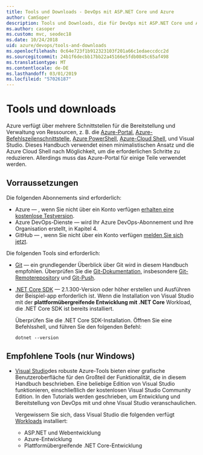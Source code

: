 ```yaml
---
title: Tools und Downloads - DevOps mit ASP.NET Core und Azure
author: CamSoper
description: Tools und Downloads, die für DevOps mit ASP.NET Core und Azure erforderlich sind.
ms.author: casoper
ms.custom: mvc, seodec18
ms.date: 10/24/2018
uid: azure/devops/tools-and-downloads
ms.openlocfilehash: 0c64e723f1b912323103f201a66c1edaeccdcc2d
ms.sourcegitcommit: 24b1f6decbb17bb22a45166e5fdb0845c65af498
ms.translationtype: MT
ms.contentlocale: de-DE
ms.lasthandoff: 03/01/2019
ms.locfileid: "57026187"
---
```

# <a name="tools-and-downloads"></a>Tools und downloads

Azure verfügt über mehrere Schnittstellen für die Bereitstellung und Verwaltung von Ressourcen, z. B. die [Azure-Portal](https://portal.azure.com), [Azure-Befehlszeilenschnittstelle](/cli/azure/), [Azure PowerShell](/powershell/azure/overview), [Azure-Cloud Shell](https://shell.azure.com/bash), und Visual Studio. Dieses Handbuch verwendet einen minimalistischen Ansatz und die Azure Cloud Shell nach Möglichkeit, um die erforderlichen Schritte zu reduzieren. Allerdings muss das Azure-Portal für einige Teile verwendet werden.

## <a name="prerequisites"></a>Vorraussetzungen

Die folgenden Abonnements sind erforderlich:

* Azure &mdash; , wenn Sie nicht über ein Konto verfügen [erhalten eine kostenlose Testversion](https://azure.microsoft.com/free/).
* Azure DevOps-Dienste &mdash; wird Ihr Azure DevOps-Abonnement und Ihre Organisation erstellt, in Kapitel 4.
* GitHub &mdash; , wenn Sie nicht über ein Konto verfügen [melden Sie sich jetzt](https://github.com/join).

Die folgenden Tools sind erforderlich:

* [Git](https://git-scm.com/downloads) &mdash; ein grundlegender Überblick über Git wird in diesem Handbuch empfohlen. Überprüfen Sie die [Git-Dokumentation](https://git-scm.com/doc), insbesondere [Git-Remoterepository](https://git-scm.com/docs/git-remote) und [Git-Push](https://git-scm.com/docs/git-push).
* [.NET Core SDK](https://www.microsoft.com/net/download/) &mdash; 2.1.300-Version oder höher erstellen und Ausführen der Beispiel-app erforderlich ist. Wenn die Installation von Visual Studio mit der **plattformübergreifende Entwicklung mit .NET Core** Workload, die .NET Core SDK ist bereits installiert.

    Überprüfen Sie die .NET Core SDK-Installation. Öffnen Sie eine Befehlsshell, und führen Sie den folgenden Befehl:

    ```console
    dotnet --version
    ```

## <a name="recommended-tools-windows-only"></a>Empfohlene Tools (nur Windows)

* [Visual Studio](https://www.visualstudio.com/)des robuste Azure-Tools bieten einer grafische Benutzeroberfläche für den Großteil der Funktionalität, die in diesem Handbuch beschrieben. Eine beliebige Edition von Visual Studio funktionieren, einschließlich der kostenlosen Visual Studio Community Edition. In den Tutorials werden geschrieben, um Entwicklung und Bereitstellung von DevOps mit und ohne Visual Studio veranschaulichen.

  Vergewissern Sie sich, dass Visual Studio die folgenden verfügt [Workloads](/visualstudio/install/modify-visual-studio) installiert:

  * ASP.NET und Webentwicklung
  * Azure-Entwicklung
  * Plattformübergreifende .NET Core-Entwicklung
